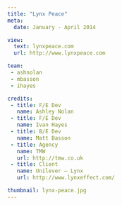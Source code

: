 ```yaml
---
title: "Lynx Peace"
meta:
  date: January - April 2014

view:
  text: lynxpeace.com
  url: http://www.lynxpeace.com

team:
 - ashnolan
 - mbasson
 - ihayes

credits:
 - title: F/E Dev
   name: Ashley Nolan
 - title: F/E Dev
   name: Ivan Hayes
 - title: B/E Dev
   name: Matt Basson
 - title: Agency
   name: TMW
   url: http://tmw.co.uk
 - title: Client
   name: Unilever – Lynx
   url: http://www.lynxeffect.com/

thumbnail: lynx-peace.jpg
---
```


